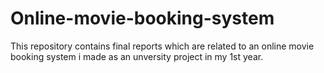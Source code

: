 # Online-movie-booking-system


This repository contains final reports which are related to an
online movie booking system i made as an unversity project in my 1st year.

